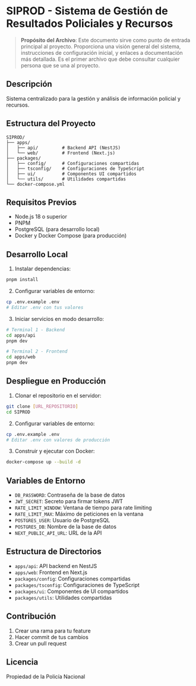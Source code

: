 # SIPROD - Sistema de Gestión de Resultados Policiales y Recursos

> **Propósito del Archivo**: Este documento sirve como punto de entrada principal al proyecto. Proporciona una visión general del sistema, instrucciones de configuración inicial, y enlaces a documentación más detallada. Es el primer archivo que debe consultar cualquier persona que se una al proyecto.

## Descripción
Sistema centralizado para la gestión y análisis de información policial y recursos.

## Estructura del Proyecto
```
SIPROD/
├── apps/
│   ├── api/         # Backend API (NestJS)
│   └── web/         # Frontend (Next.js)
├── packages/
│   ├── config/      # Configuraciones compartidas
│   ├── tsconfig/    # Configuraciones de TypeScript
│   ├── ui/          # Componentes UI compartidos
│   └── utils/       # Utilidades compartidas
└── docker-compose.yml
```

## Requisitos Previos
- Node.js 18 o superior
- PNPM
- PostgreSQL (para desarrollo local)
- Docker y Docker Compose (para producción)

## Desarrollo Local

1. Instalar dependencias:
```bash
pnpm install
```

2. Configurar variables de entorno:
```bash
cp .env.example .env
# Editar .env con tus valores
```

3. Iniciar servicios en modo desarrollo:
```bash
# Terminal 1 - Backend
cd apps/api
pnpm dev

# Terminal 2 - Frontend
cd apps/web
pnpm dev
```

## Despliegue en Producción

1. Clonar el repositorio en el servidor:
```bash
git clone [URL_REPOSITORIO]
cd SIPROD
```

2. Configurar variables de entorno:
```bash
cp .env.example .env
# Editar .env con valores de producción
```

3. Construir y ejecutar con Docker:
```bash
docker-compose up --build -d
```

## Variables de Entorno
- `DB_PASSWORD`: Contraseña de la base de datos
- `JWT_SECRET`: Secreto para firmar tokens JWT
- `RATE_LIMIT_WINDOW`: Ventana de tiempo para rate limiting
- `RATE_LIMIT_MAX`: Máximo de peticiones en la ventana
- `POSTGRES_USER`: Usuario de PostgreSQL
- `POSTGRES_DB`: Nombre de la base de datos
- `NEXT_PUBLIC_API_URL`: URL de la API

## Estructura de Directorios
- `apps/api`: API backend en NestJS
- `apps/web`: Frontend en Next.js
- `packages/config`: Configuraciones compartidas
- `packages/tsconfig`: Configuraciones de TypeScript
- `packages/ui`: Componentes de UI compartidos
- `packages/utils`: Utilidades compartidas

## Contribución
1. Crear una rama para tu feature
2. Hacer commit de tus cambios
3. Crear un pull request

## Licencia
Propiedad de la Policía Nacional
